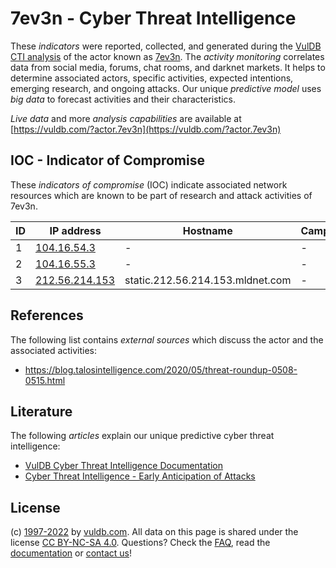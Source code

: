 # 7ev3n - Cyber Threat Intelligence

These _indicators_ were reported, collected, and generated during the [VulDB CTI analysis](https://vuldb.com/?kb.cti) of the actor known as [7ev3n](https://vuldb.com/?actor.7ev3n). The _activity monitoring_ correlates data from social media, forums, chat rooms, and darknet markets. It helps to determine associated actors, specific activities, expected intentions, emerging research, and ongoing attacks. Our unique _predictive model_ uses _big data_ to forecast activities and their characteristics.

_Live data_ and more _analysis capabilities_ are available at [https://vuldb.com/?actor.7ev3n](https://vuldb.com/?actor.7ev3n)

## IOC - Indicator of Compromise

These _indicators of compromise_ (IOC) indicate associated network resources which are known to be part of research and attack activities of 7ev3n.

ID | IP address | Hostname | Campaign | Confidence
-- | ---------- | -------- | -------- | ----------
1 | [104.16.54.3](https://vuldb.com/?ip.104.16.54.3) | - | - | High
2 | [104.16.55.3](https://vuldb.com/?ip.104.16.55.3) | - | - | High
3 | [212.56.214.153](https://vuldb.com/?ip.212.56.214.153) | static.212.56.214.153.mldnet.com | - | High

## References

The following list contains _external sources_ which discuss the actor and the associated activities:

* https://blog.talosintelligence.com/2020/05/threat-roundup-0508-0515.html

## Literature

The following _articles_ explain our unique predictive cyber threat intelligence:

* [VulDB Cyber Threat Intelligence Documentation](https://vuldb.com/?kb.cti)
* [Cyber Threat Intelligence - Early Anticipation of Attacks](https://www.scip.ch/en/?labs.20201022)

## License

(c) [1997-2022](https://vuldb.com/?kb.changelog) by [vuldb.com](https://vuldb.com/?kb.about). All data on this page is shared under the license [CC BY-NC-SA 4.0](https://creativecommons.org/licenses/by-nc-sa/4.0/). Questions? Check the [FAQ](https://vuldb.com/?kb.faq), read the [documentation](https://vuldb.com/?kb) or [contact us](https://vuldb.com/?contact)!
